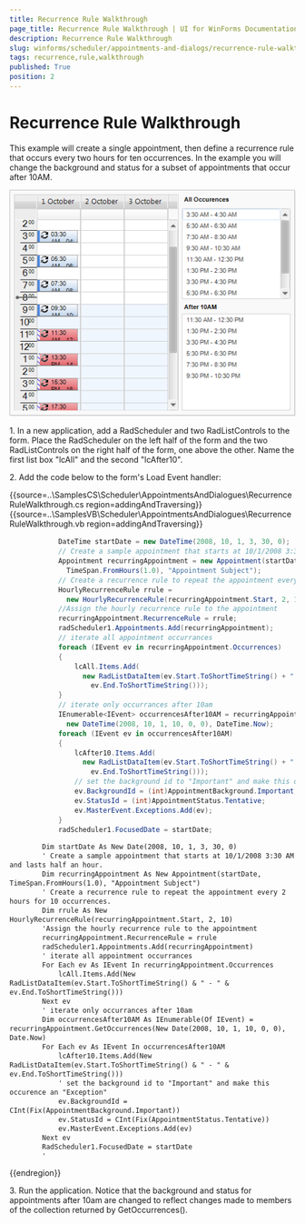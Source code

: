 ```yaml
---
title: Recurrence Rule Walkthrough
page_title: Recurrence Rule Walkthrough | UI for WinForms Documentation
description: Recurrence Rule Walkthrough
slug: winforms/scheduler/appointments-and-dialogs/recurrence-rule-walkthrough
tags: recurrence,rule,walkthrough
published: True
position: 2
---
```


# Recurrence Rule Walkthrough

This example will create a single appointment, then define a recurrence rule that occurs every two hours for ten occurrences. In the example you will change the background and status for a subset of appointments that occur after 10AM.

![scheduler-appointments-and-dialogs-recurrence-rule-walkthrough 001](images/scheduler-appointments-and-dialogs-recurrence-rule-walkthrough001.png)

1\. In a new application, add a RadScheduler and two RadListControls to the form. Place the RadScheduler on the left half of the form and the two RadListControls on the right half of the form, one above the other. Name the  first list box "lcAll" and the second "lcAfter10".
            
2\. Add the code below to the form's Load Event handler:

{{source=..\SamplesCS\Scheduler\AppointmentsAndDialogues\RecurrenceRuleWalkthrough.cs region=addingAndTraversing}} 
{{source=..\SamplesVB\Scheduler\AppointmentsAndDialogues\RecurrenceRuleWalkthrough.vb region=addingAndTraversing}} 

````C#
            DateTime startDate = new DateTime(2008, 10, 1, 3, 30, 0);
            // Create a sample appointment that starts at 10/1/2008 3:30 AM and lasts half an hour.
            Appointment recurringAppointment = new Appointment(startDate,
              TimeSpan.FromHours(1.0), "Appointment Subject");
            // Create a recurrence rule to repeat the appointment every 2 hours for 10 occurrences.     
            HourlyRecurrenceRule rrule =
              new HourlyRecurrenceRule(recurringAppointment.Start, 2, 10);
            //Assign the hourly recurrence rule to the appointment
            recurringAppointment.RecurrenceRule = rrule;
            radScheduler1.Appointments.Add(recurringAppointment);
            // iterate all appointment occurrances
            foreach (IEvent ev in recurringAppointment.Occurrences)
            {
                lcAll.Items.Add(
                  new RadListDataItem(ev.Start.ToShortTimeString() + " - " +
                    ev.End.ToShortTimeString()));
            }
            // iterate only occurrances after 10am
            IEnumerable<IEvent> occurrencesAfter10AM = recurringAppointment.GetOccurrences(
              new DateTime(2008, 10, 1, 10, 0, 0), DateTime.Now);
            foreach (IEvent ev in occurrencesAfter10AM)
            {
                lcAfter10.Items.Add(
                  new RadListDataItem(ev.Start.ToShortTimeString() + " - " +
                    ev.End.ToShortTimeString()));
                // set the background id to "Important" and make this occurence an "Exception"
                ev.BackgroundId = (int)AppointmentBackground.Important;
                ev.StatusId = (int)AppointmentStatus.Tentative;
                ev.MasterEvent.Exceptions.Add(ev);
            }
            radScheduler1.FocusedDate = startDate;
````
````VB.NET
        Dim startDate As New Date(2008, 10, 1, 3, 30, 0)
        ' Create a sample appointment that starts at 10/1/2008 3:30 AM and lasts half an hour.
        Dim recurringAppointment As New Appointment(startDate, TimeSpan.FromHours(1.0), "Appointment Subject")
        ' Create a recurrence rule to repeat the appointment every 2 hours for 10 occurrences.     
        Dim rrule As New HourlyRecurrenceRule(recurringAppointment.Start, 2, 10)
        'Assign the hourly recurrence rule to the appointment
        recurringAppointment.RecurrenceRule = rrule
        radScheduler1.Appointments.Add(recurringAppointment)
        ' iterate all appointment occurrances
        For Each ev As IEvent In recurringAppointment.Occurrences
            lcAll.Items.Add(New RadListDataItem(ev.Start.ToShortTimeString() & " - " & ev.End.ToShortTimeString()))
        Next ev
        ' iterate only occurrances after 10am
        Dim occurrencesAfter10AM As IEnumerable(Of IEvent) = recurringAppointment.GetOccurrences(New Date(2008, 10, 1, 10, 0, 0), Date.Now)
        For Each ev As IEvent In occurrencesAfter10AM
            lcAfter10.Items.Add(New RadListDataItem(ev.Start.ToShortTimeString() & " - " & ev.End.ToShortTimeString()))
            ' set the background id to "Important" and make this occurence an "Exception"
            ev.BackgroundId = CInt(Fix(AppointmentBackground.Important))
            ev.StatusId = CInt(Fix(AppointmentStatus.Tentative))
            ev.MasterEvent.Exceptions.Add(ev)
        Next ev
        RadScheduler1.FocusedDate = startDate
        '
````

{{endregion}} 

3\. Run the application. Notice that the background and status for appointments after 10am are changed to reflect changes made to members of the collection returned by GetOccurrences().
            
